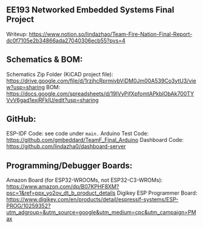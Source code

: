 ## EE193 Networked Embedded Systems Final Project
Writeup: https://www.notion.so/lindazhao/Team-Fire-Nation-Final-Report-dc0f7105e2b34866ada27040306ecb55?pvs=4 

## Schematics & BOM: 
Schematics Zip Folder (KiCAD project file): https://drive.google.com/file/d/1rzjhcRprmjvbViDM0Jm00A539Co3ytU3/view?usp=sharing 
BOM: https://docs.google.com/spreadsheets/d/19IVyPjfXpfomtAPkblObAk700TYVvV6gad1exjRFkIU/edit?usp=sharing 

## GitHub: 
ESP-IDF Code: see code under `main.`
Arduino Test Code: https://github.com/gmbeddard/TeamF_Final_Arduino 
Dashboard Code: https://github.com/lindazha0/dashboard-server

## Programming/Debugger Boards:
Amazon Board (for ESP32-WROOMs, not ESP32-C3-WROMs): https://www.amazon.com/dp/B07KPHF8XM?psc=1&ref=ppx_yo2ov_dt_b_product_details 
Digikey ESP Programmer Board: https://www.digikey.com/en/products/detail/espressif-systems/ESP-PROG/10259352?utm_adgroup=&utm_source=google&utm_medium=cpc&utm_campaign=PMax 
